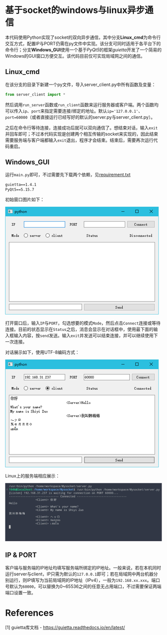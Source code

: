 # 基于socket的windows与linux异步通信

本代码使用Python实现了socket的双向异步通信，其中分支**Linux_cmd**为命令行交互方式，配置IP与PORT仍需在py文件中实现。该分支可同时适用于各平台下的命令行；分支**Windows_GUI**使用一个基于*PyQt5*的框架*guietta*开发了一个简易的Windows的GUI窗口方便交互。该代码目前仅可实现局域网之间的通信。

## Linux_cmd
在该分支的目录下新建一个py文件，导入server_client.py中所有函数及变量：
```Python
from server_client import *
```
然后调用`run_server`函数或`run_client`函数来运行服务器或客户端。两个函数均可以传入`ip`、`port`来指定需要连接/绑定的地址。默认`ip='127.0.0.1'`、`port=60000`（或者直接运行已经写好的默认的server.py与server_client.py）。

之后在命令行等待连接，连接成功后就可以双向通信了。想结束对话，输入`exit`并回车即可；不过本代码实现是创建两个相互传输的socket来实现的，因此结束需要服务端与客户端都输入`exit`退出，程序才会结束。结束后，需要再次运行代码重启。

## Windows_GUI
运行`main.py`即可，不过需要先下载两个依赖，见[requirement.txt](requirements.txt)
```
guietta==1.4.1
PyQt5==5.15.7
```

初始窗口图片如下：

![pic1](image/README/1666508438727.png)

打开窗口后，输入`IP`与`PORT`，勾选想要的模式`Mode`，然后点击`Connect`连接或等待连接。目前的状态显示在`Status`之后，消息会显示在对话框中，使用最下面的输入框输入内容，按`send`发送。输入`exit`并发送可以结束连接，并可以继续使用下一次连接。

对话展示如下，使用UTF-8编码方式：

![pic2](image/README/1666508866708.png)

Linux上的服务端相应展示：

![pic3](image/README/linux_show.jpg)

## IP & PORT

客户端与服务端的IP地址均填写服务端所绑定的IP地址。一般来说，若在本机同时运行server与client，IP只需为默认的`127.0.0.1`即可；若在局域网中两台机器分别运行，则IP填写为当前局域网的IP地址（IPv4），一般为`192.168.xx.xxx`。端口号默认为`60000`，可以替换为0~65536之间的任意无占用端口，不过需要保证两端端口设置一致。

# References

[1] guietta库文档 - https://guietta.readthedocs.io/en/latest/
